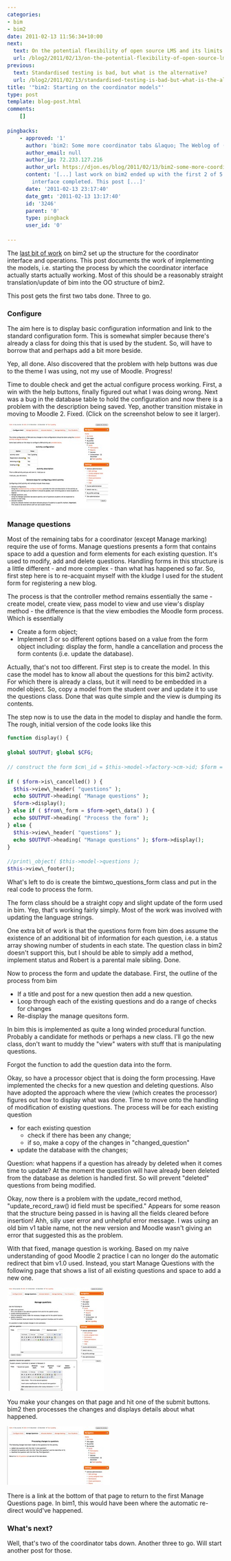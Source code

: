 ```yaml
---
categories:
- bim
- bim2
date: 2011-02-13 11:56:34+10:00
next:
  text: On the potential flexibility of open source LMS and its limits
  url: /blog2/2011/02/13/on-the-potential-flexibility-of-open-source-lms-and-its-limits/
previous:
  text: Standardised testing is bad, but what is the alternative?
  url: /blog2/2011/02/13/standardised-testing-is-bad-but-what-is-the-alternative/
title: '"bim2: Starting on the coordinator models"'
type: post
template: blog-post.html
comments:
    []
    
pingbacks:
    - approved: '1'
      author: 'bim2: Some more coordinator tabs &laquo; The Weblog of (a) David Jones'
      author_email: null
      author_ip: 72.233.127.216
      author_url: https://djon.es/blog/2011/02/13/bim2-some-more-coordinator-tabs/
      content: '[...] last work on bim2 ended up with the first 2 of 5 tabs for the coordinator
        interface completed. This post [...]'
      date: '2011-02-13 23:17:40'
      date_gmt: '2011-02-13 13:17:40'
      id: '3246'
      parent: '0'
      type: pingback
      user_id: '0'
    
---
```

The [last bit of work](/blog2/2011/02/06/bim2-the-greater-coordinator-conversion/) on bim2 set up the structure for the coordinator interface and operations. This post documents the work of implementing the models, i.e. starting the process by which the coordinator interface actually starts actually working. Most of this should be a reasonably straight translation/update of bim into the OO structure of bim2.

This post gets the first two tabs done. Three to go.

### Configure

The aim here is to display basic configuration information and link to the standard configuration form. This is somewhat simpler because there's already a class for doing this that is used by the student. So, will have to borrow that and perhaps add a bit more beside.

Yep, all done. Also discovered that the problem with help buttons was due to the theme I was using, not my use of Moodle. Progress!

Time to double check and get the actual configure process working. First, a win with the help buttons, finally figured out what I was doing wrong. Next was a bug in the database table to hold the configuration and now there is a problem with the description being saved. Yep, another transition mistake in moving to Moodle 2. Fixed. (Click on the screenshot below to see it larger).

[![configure](images/5439685195_785dba8d86_m.jpg)](http://www.flickr.com/photos/david_jones/5439685195/ "configure by David T Jones, on Flickr")

### Manage questions

Most of the remaining tabs for a coordinator (except Manage marking) require the use of forms. Manage questions presents a form that contains space to add a question and form elements for each existing question. It's used to modify, add and delete questions. Handling forms in this structure is a little different - and more complex - than what has happened so far. So, first step here is to re-acquaint myself with the kludge I used for the student form for registering a new blog.

The process is that the controller method remains essentially the same - create model, create view, pass model to view and use view's display method - the difference is that the view embodies the Moodle form process. Which is essentially

- Create a form object;
- Implement 3 or so different options based on a value from the form object including: display the form, handle a cancellation and process the form contents (i.e. update the database).

Actually, that's not too different. First step is to create the model. In this case the model has to know all about the questions for this bim2 activity. For which there is already a class, but it will need to be embedded in a model object. So, copy a model from the student over and update it to use the questions class. Done that was quite simple and the view is dumping its contents.

The step now is to use the data in the model to display and handle the form. The rough, initial version of the code looks like this 

```php
function display() {

global $OUTPUT; global $CFG;

// construct the form $cm\_id = $this->model->factory->cm->id; $form = new mod\_bimtwo\_questions\_form( "view.php?id=$cm\_id" );

if ( $form->is\_cancelled() ) { 
  $this->view\_header( "questions" ); 
  echo $OUTPUT->heading( "Manage questions" ); 
  $form->display(); 
} else if ( $from\_form = $form->get\_data() ) { 
  echo $OUTPUT->heading( "Process the form" ); 
} else { 
  $this->view\_header( "questions" ); 
  echo $OUTPUT->heading( "Manage questions" ); $form->display(); 
}

//print\_object( $this->model->questions ); 
$this->view\_footer(); 
```

What's left to do is create the bimtwo\_questions\_form class and put in the real code to process the form.

The form class should be a straight copy and slight update of the form used in bim. Yep, that's working fairly simply. Most of the work was involved with updating the language strings.

One extra bit of work is that the questions form from bim does assume the existence of an additional bit of information for each question, i.e. a status array showing number of students in each state. The question class in bim2 doesn't support this, but I should be able to simply add a method, implement status and Robert is a parental male sibling. Done.

Now to process the form and update the database. First, the outline of the process from bim

- If a title and post for a new question then add a new question.
- Loop through each of the existing questions and do a range of checks for changes
- Re-display the manage quesitons form.

In bim this is implemented as quite a long winded procedural function. Probably a candidate for methods or perhaps a new class. I'll go the new class, don't want to muddy the "view" waters with stuff that is manipulating questions.

Forgot the function to add the question data into the form.

Okay, so have a processor object that is doing the form processing. Have implemented the checks for a new question and deleting questions. Also have adopted the approach where the view (which creates the processor) figures out how to display what was done. Time to move onto the handling of modification of existing questions. The process will be for each existing question

- for each existing question
    - check if there has been any change;
    - if so, make a copy of the changes in "changed\_question"
- update the database with the changes;

Question: what happens if a question has already by deleted when it comes time to update? At the moment the question will have already been deleted from the database as deletion is handled first. So will prevent "deleted" questions from being modified.

Okay, now there is a problem with the update\_record method, "update\_record\_raw() id field must be specified." Appears for some reason that the structure being passed in is having all the fields cleared before insertion! Ahh, silly user error and unhelpful error message. I was using an old bim v1 table name, not the new version and Moodle wasn't giving an error that suggested this as the problem.

With that fixed, manage question is working. Based on my naive understanding of good Moodle 2 practice I can no longer do the automatic redirect that bim v1.0 used. Instead, you start Manage Questions with the following page that shows a list of all existing questions and space to add a new one.

[![Manage Questions](images/5439685739_f5d00eec0a_m.jpg)](http://www.flickr.com/photos/david_jones/5439685739/ "Manage Questions by David T Jones, on Flickr")

You make your changes on that page and hit one of the submit buttons. bim2 then processes the changes and displays details about what happened.

[![Manage questions update](images/5440289364_5b23d13643_m.jpg)](http://www.flickr.com/photos/david_jones/5440289364/ "Manage questions update by David T Jones, on Flickr")

There is a link at the bottom of that page to return to the first Manage Questions page. In bim1, this would have been where the automatic re-direct would've happened.

### What's next?

Well, that's two of the coordinator tabs down. Another three to go. Will start another post for those.